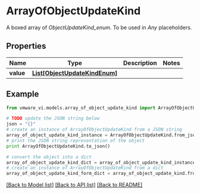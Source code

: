 # ArrayOfObjectUpdateKind

A boxed array of *ObjectUpdateKind_enum*. To be used in *Any* placeholders. 

## Properties
Name | Type | Description | Notes
------------ | ------------- | ------------- | -------------
**value** | [**List[ObjectUpdateKindEnum]**](ObjectUpdateKindEnum.md) |  | 

## Example

```python
from vmware_vi.models.array_of_object_update_kind import ArrayOfObjectUpdateKind

# TODO update the JSON string below
json = "{}"
# create an instance of ArrayOfObjectUpdateKind from a JSON string
array_of_object_update_kind_instance = ArrayOfObjectUpdateKind.from_json(json)
# print the JSON string representation of the object
print ArrayOfObjectUpdateKind.to_json()

# convert the object into a dict
array_of_object_update_kind_dict = array_of_object_update_kind_instance.to_dict()
# create an instance of ArrayOfObjectUpdateKind from a dict
array_of_object_update_kind_form_dict = array_of_object_update_kind.from_dict(array_of_object_update_kind_dict)
```
[[Back to Model list]](../README.md#documentation-for-models) [[Back to API list]](../README.md#documentation-for-api-endpoints) [[Back to README]](../README.md)



